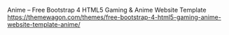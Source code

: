 Anime – Free Bootstrap 4 HTML5 Gaming & Anime Website Template
https://themewagon.com/themes/free-bootstrap-4-html5-gaming-anime-website-template-anime/
